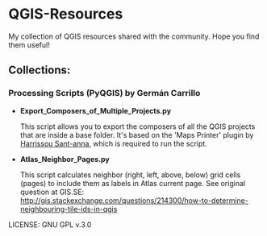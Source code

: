 # QGIS-Resources
My collection of QGIS resources shared with the community. Hope you find them useful!


## Collections:

### Processing Scripts (PyQGIS) by Germán Carrillo

 - **Export_Composers_of_Multiple_Projects.py**

   This script allows you to export the composers of all the QGIS projects that are inside a base folder.
   It's based on the 'Maps Printer' plugin by [Harrissou Sant-anna](https://github.com/DelazJ), which is required to run the script.

 - **Atlas_Neighbor_Pages.py**

   This script calculates neighbor (right, left, above, below) grid cells (pages) to include them as labels in Atlas current page.
   See original question at GIS.SE: http://gis.stackexchange.com/questions/214300/how-to-determine-neighbouring-tile-ids-in-qgis

LICENSE: GNU GPL v.3.0
